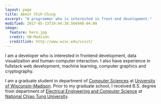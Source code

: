 ```yaml
---
layout: page
title: About Chih-Ching
excerpt: "A programmer who is interested in front-end development."
modified: 2017-05-13T19:44:38.564948-04:00
image:
  feature: hero.jpg
  credit: UW-Madison
  creditlink: http://www.wisc.edu/visit/
---
```


I am a developer who is interested in frontend development, data visualization and human-computer interaction.
I also have experience in fullstack web development, machine learning, computer graphics and cryptography.

I am a graduate student in department of [Computer Sciences](http://www.cs.wisc.edu/) at [University of Wisconsin-Madison](http://www.wisc.edu/).
Prior to my graduate school, I received B.S. degree from department of [Electrical Engineering and Computer Science](http://www.eecshp.nctu.edu.tw/) at [National Chiao Tung University](http://www.nctu.edu.tw/).
